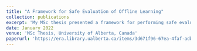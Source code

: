 ```yaml
---
title: "A Framework for Safe Evaluation of Offline Learning"
collection: publications
excerpt: 'My MSc thesis presented a framework for performing safe evaluation of offline learning methods.'
date: January 2022
venue: 'MSc Thesis, University of Alberta, Canada'
paperurl: 'https://era.library.ualberta.ca/items/3d671f96-67ea-4faf-adb8-288c5ef1bfbf'
---
```



